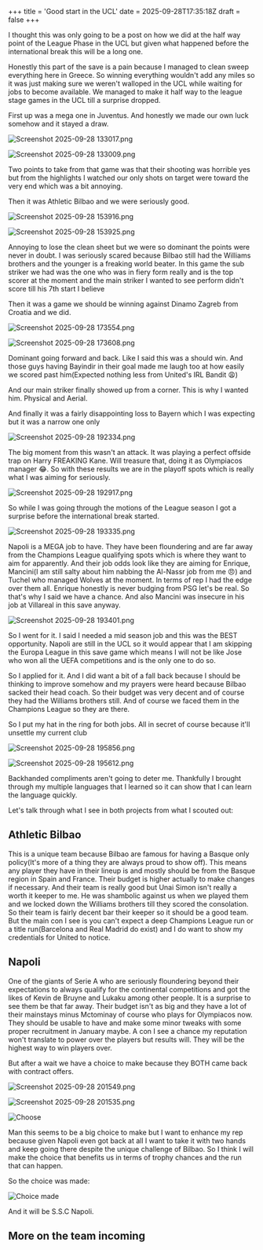 +++
title = 'Good start in the UCL'
date = 2025-09-28T17:35:18Z
draft = false
+++

I thought this was only going to be a post on how we did at the half way point of the League Phase in the UCL but given what happened before the international break this will be a long one.

Honestly this part of the save is a pain because I managed to clean sweep everything here in Greece. So winning everything wouldn't add any miles so it was just making sure we weren't walloped in the UCL while waiting for jobs to become available. We managed to make it half way to the league stage games in the UCL till a surprise dropped.

First up was a mega one in Juventus. And honestly we made our own luck somehow and it stayed a draw.

![Screenshot 2025-09-28 133017.png](/india-2-manchester/images/Screenshot%202025-09-28%20133017.png)

![Screenshot 2025-09-28 133009.png](/india-2-manchester/images/Screenshot%202025-09-28%20133009.png)

Two points to take from that game was that their shooting was horrible yes but from the highlights I watched our only shots on target were toward the very end which was a bit annoying.

Then it was Athletic Bilbao and we were seriously good.

![Screenshot 2025-09-28 153916.png](/india-2-manchester/images/Screenshot%202025-09-28%20153916.png)

![Screenshot 2025-09-28 153925.png](/india-2-manchester/images/Screenshot%202025-09-28%20153925.png)

Annoying to lose the clean sheet but we were so dominant the points were never in doubt. I was seriously scared because Bilbao still had the Williams brothers and the younger is a freaking world beater. In this game the sub striker we had was the one who was in fiery form really and is the top scorer at the moment and the main striker I wanted to see perform didn't score till his 7th start I believe

Then it was a game we should be winning against Dinamo Zagreb from Croatia and we did.

![Screenshot 2025-09-28 173554.png](/india-2-manchester/images/Screenshot%202025-09-28%20173554.png)

![Screenshot 2025-09-28 173608.png](/india-2-manchester/images/Screenshot%202025-09-28%20173608.png)

Dominant going forward and back. Like I said this was a should win. And those guys having Bayindir in their goal made me laugh too at how easily we scored past him(Expected nothing less from United's IRL Bandit 😩)

And our main striker finally showed up from a corner. This is why I wanted him. Physical and Aerial.

And finally it was a fairly disappointing loss to Bayern which I was expecting but it was a narrow one only

![Screenshot 2025-09-28 192334.png](/india-2-manchester/images/Screenshot%202025-09-28%20192334.png)

The big moment from this wasn't an attack. It was playing a perfect offside trap on Harry FREAKING Kane. Will treasure that, doing it as Olympiacos manager 😂. So with these results we are in the playoff spots which is really what I was aiming for seriously.

![Screenshot 2025-09-28 192917.png](/india-2-manchester/images/Screenshot%202025-09-28%20192917.png)

So while I was going through the motions of the League season I got a surprise before the international break started.

![Screenshot 2025-09-28 193335.png](/india-2-manchester/images/Screenshot%202025-09-28%20193335.png)

Napoli is a MEGA job to have. They have been floundering and are far away from the Champions League qualifying spots which is where they want to aim for apparently. And their job odds look like they are aiming for Enrique, Mancini(I am still salty about him nabbing the Al-Nassr job from me 😠) and Tuchel who managed Wolves at the moment. In terms of rep I had the edge over them all. Enrique honestly is never budging from PSG let's be real. So that's why I said we have a chance. And also Mancini was insecure in his job at Villareal in this save anyway.

![Screenshot 2025-09-28 193401.png](/india-2-manchester/images/Screenshot%202025-09-28%20193401.png)

So I went for it. I said I needed a mid season job and this was the BEST opportunity. Napoli are still in the UCL so it would appear that I am skipping the Europa League in this save game which means I will not be like Jose who won all the UEFA competitions and is the only one to do so.

So I applied for it. And I did want a bit of a fall back because I should be thinking to improve somehow and my prayers were heard because Bilbao sacked their head coach. So their budget was very decent and of course they had the Williams brothers still. And of course we faced them in the Champions League so they are there.

So I put my hat in the ring for both jobs. All in secret of course because it'll unsettle my current club

![Screenshot 2025-09-28 195856.png](/india-2-manchester/images/Screenshot%202025-09-28%20195856.png)

![Screenshot 2025-09-28 195612.png](/india-2-manchester/images/Screenshot%202025-09-28%20195612.png)

Backhanded compliments aren't going to deter me. Thankfully I brought through my multiple languages that I learned so it can show that I can learn the language quickly.

Let's talk through what I see in both projects from what I scouted out:

## Athletic Bilbao

This is a unique team because Bilbao are famous for having a Basque only policy(It's more of a thing they are always proud to show off). This means any player they have in their lineup is and mostly should be from the Basque region in Spain and France. Their budget is higher actually to make changes if necessary. And their team is really good but Unai Simon isn't really a worth it keeper to me. He was shambolic against us when we played them and we locked down the Williams brothers till they scored the consolation. So their team is fairly decent bar their keeper so it should be a good team. But the main con I see is you can't expect a deep Champions League run or a title run(Barcelona and Real Madrid do exist) and I do want to show my credentials for United to notice.

## Napoli

One of the giants of Serie A who are seriously floundering beyond their expectations to always qualify for the continental competitions and got the likes of Kevin de Bruyne and Lukaku among other people. It is a surprise to see them be that far away. Their budget isn't as big and they have a lot of their mainstays minus Mctominay of course who plays for Olympiacos now. They should be usable to have and make some minor tweaks with some proper recruitment in January maybe. A con I see a chance my reputation won't translate to power over the players but results will. They will be the highest way to win players over.

But after a wait we have a choice to make because they BOTH came back with contract offers.

![Screenshot 2025-09-28 201549.png](/india-2-manchester/images/Screenshot%202025-09-28%20201549.png)

![Screenshot 2025-09-28 201535.png](/india-2-manchester/images/Screenshot%202025-09-28%20201535.png)

![Choose](https://media.giphy.com/media/v1.Y2lkPTc5MGI3NjExazFzeWFqbzd0MG5hbDBrbHpyOTdzazR5Z281dHE3YmFjcXNhMTd1eCZlcD12MV9naWZzX3NlYXJjaCZjdD1n/5iWX6XFTndU0YP0Yut/giphy.gif)

Man this seems to be a big choice to make but I want to enhance my rep because given Napoli even got back at all I want to take it with two hands and keep going there despite the unique challenge of Bilbao. So I think I will make the choice that benefits us in terms of trophy chances and the run that can happen.

So the choice was made:

![Choice made](https://media.giphy.com/media/v1.Y2lkPTc5MGI3NjExYWQ2M2F3azdzNGxsMjBxZjZjOGd0cDV5ejk3OWk2amo2bGNycHliYyZlcD12MV9naWZzX3NlYXJjaCZjdD1n/wogbkC5i3jB9FjIiA4/giphy.gif)

And it will be S.S.C Napoli.

## More on the team incoming
